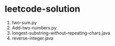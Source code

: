 # leetcode-solution
1. two-sum.py
2. Add-two-numbers.py
3. longest-substring-without-repeating-chars.java
7. reverse-integer.java
